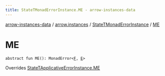 ```yaml
---
title: StateTMonadErrorInstance.ME - arrow-instances-data
---
```


[arrow-instances-data](../../index.html) / [arrow.instances](../index.html) / [StateTMonadErrorInstance](index.html) / [ME](./-m-e.html)

# ME

`abstract fun ME(): MonadError<`[`F`](index.html#F)`, `[`E`](index.html#E)`>`

Overrides [StateTApplicativeErrorInstance.ME](../-state-t-applicative-error-instance/-m-e.html)


